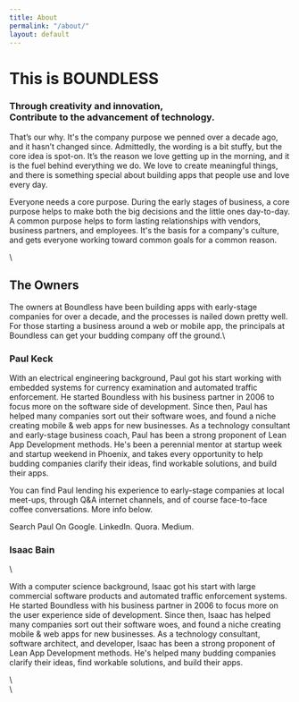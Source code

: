 ```yaml
---
title: About
permalink: "/about/"
layout: default
---
```


<div class="wrapper about">
<div class="grid-container">
<div class="grid-x grid-padding-x">
<div class="large-9 cell">
<h1>
This is BOUNDLESS
</h1>
<h3>Through creativity and innovation,<br>
Contribute to the advancement of technology.
</h3>
<p>
That’s our why. It's the company purpose we penned over a decade ago, and it hasn’t changed since. Admittedly, the wording is a bit stuffy, but the core idea is spot-on. It’s the reason we love getting up in the morning, and it is the fuel behind everything we do. We love to create meaningful things, and there is something special about building apps that people use and love every day.
</p>
<p>
Everyone needs a core purpose. During the early stages of business, a core purpose helps to make both the big decisions and the little ones day-to-day. A common purpose helps to form lasting relationships with vendors, business partners, and employees. It's the basis for a company's culture, and gets everyone working toward common goals for a common reason.
</p>\
<h2>The Owners</h2>
<p>
The owners at Boundless have been building apps with early-stage companies for over a decade, and the processes is nailed down pretty well. For those starting a business around a web or mobile app, the principals at Boundless can get your budding company off the ground.\
</p>
<h3>Paul Keck</h3>
<p>
With an electrical engineering background, Paul got his start working with embedded systems for currency examination and automated traffic enforcement. He started Boundless with his business partner in 2006 to focus more on the software side of development. Since then, Paul has helped many companies sort out their software woes, and found a niche creating mobile & web apps for new businesses. As a technology consultant and early-stage business coach, Paul has been a strong proponent of Lean App Development methods. He's been a perennial mentor at startup week and startup weekend in Phoenix, and takes every opportunity to help budding companies clarify their ideas, find workable solutions, and build their apps.
</p>
<p>
You can find Paul lending his experience to early-stage companies at local meet-ups, through Q&A internet channels, and of course face-to-face coffee conversations. More info below.
</p>
<p>
Search Paul On Google. LinkedIn. Quora. Medium.
</p>
<h3>Isaac Bain</h3>\
<p>
With a computer science background, Isaac got his start with large commercial software products and automated traffic enforcement systems. He started Boundless with his business partner in 2006 to focus more on the user experience side of development. Since then, Isaac has helped many companies sort out their software woes, and found a niche creating mobile & web apps for new businesses. As a technology consultant, software architect, and developer, Isaac has been a strong proponent of Lean App Development methods. He's helped many budding companies clarify their ideas, find workable solutions, and build their apps.
</p>\
</div>\
</div>
</div>
</div>
